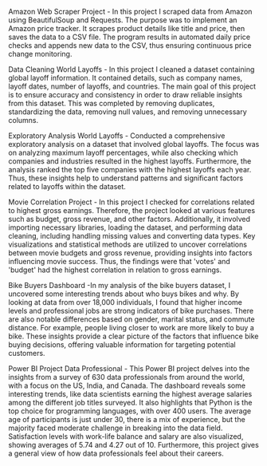 Amazon Web Scraper Project - In this project I scraped data from Amazon using BeautifulSoup and Requests. The purpose was to implement an Amazon price tracker. 
It scrapes product details like title and price, then saves the data to a CSV file. The program results in automated daily price checks and appends new data to the CSV, thus ensuring continuous price change monitoring.

Data Cleaning World Layoffs - In this project I cleaned a dataset containing global layoff information. It contained details, such as company names, layoff dates, number of layoffs, and countries. 
The main goal of this project is to ensure accuracy and consistency in order to draw reliable insights from this dataset. This was completed by removing duplicates, standardizing the data, removing null values, and removing unnecessary columns.

Exploratory Analysis World Layoffs - Conducted a comprehensive exploratory analysis on a dataset that involved global layoffs. The focus was on analyzing maximum layoff percentages, while also checking which companies and industries resulted in the highest layoffs. 
Furthermore, the analysis ranked the top five companies with the highest layoffs each year. Thus, these insights help to understand patterns and significant factors related to layoffs within the dataset.

Movie Correlation Project - In this project I checked for correlations related to highest gross earnings. Therefore, the project looked at various features such as budget, gross revenue, and other factors. 
Additionally, it involved importing necessary libraries, loading the dataset, and performing data cleaning, including handling missing values and converting data types. 
Key visualizations and statistical methods are utilized to uncover correlations between movie budgets and gross revenue, providing insights into factors influencing movie success. 
Thus, the findings were that 'votes' and 'budget' had the highest correlation in relation to gross earnings.

Bike Buyers Dashboard -In my analysis of the bike buyers dataset, I uncovered some interesting trends about who buys bikes and why. By looking at data from over 18,000 individuals, I found that higher income levels and professional jobs are strong indicators of bike purchases. 
There are also notable differences based on gender, marital status, and commute distance. For example, people living closer to work are more likely to buy a bike. 
These insights provide a clear picture of the factors that influence bike buying decisions, offering valuable information for targeting potential customers.

Power BI Project Data Professional - This Power BI project delves into the insights from a survey of 630 data professionals from around the world, with a focus on the US, India, and Canada. 
The dashboard reveals some interesting trends, like data scientists earning the highest average salaries among the different job titles surveyed. It also highlights that Python is the top choice for programming languages, with over 400 users. 
The average age of participants is just under 30, there is a mix of experience, but the majority faced moderate challenge in breaking into the data field. Satisfaction levels with work-life balance and salary are also visualized, showing averages of 5.74 and 4.27 out of 10. 
Furthermore, this project gives a general view of how data professionals feel about their careers.
